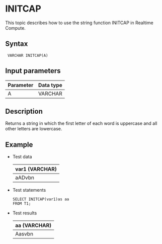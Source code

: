 # INITCAP

This topic describes how to use the string function INITCAP in Realtime Compute.

## Syntax

```
 VARCHAR INITCAP(A)
```

## Input parameters

|Parameter|Data type|
|---------|---------|
|A|VARCHAR|

## Description

Returns a string in which the first letter of each word is uppercase and all other letters are lowercase.

## Example

-   Test data

    |var1 \(VARCHAR\)|
    |----------------|
    |aADvbn|

-   Test statements

    ```
    SELECT INITCAP(var1)as aa
    FROM T1;  
    ```

-   Test results

    |aa \(VARCHAR\)|
    |--------------|
    |Aasvbn|



